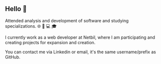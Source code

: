 ## Hello 👋

Attended analysis and development of software and studying specializations. 🌐 👨 💻 🎓

I currently work as a web developer at Netbil, where I am participating and creating projects for expansion and creation.

You can contact me via Linkedin or email, it's the same username/prefix as GitHub.


